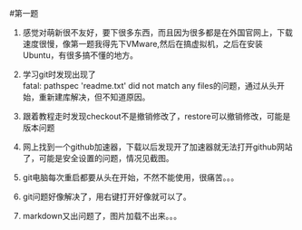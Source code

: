 #第一题
1. 感觉对萌新很不友好，要下很多东西，而且因为很多都是在外国官网上，下载速度很慢，像第一题我得先下VMware,然后在搞虚拟机，之后在安装Ubuntu，有很多搞不懂的地方。
2. 学习git时发现出现了    
fatal: pathspec 'readme.txt' did not match any files的问题，通过从头开始，重新建库解决，但不知道原因。

3. 跟着教程走时发现checkout不是撤销修改了，restore可以撤销修改，可能是版本问题
4. 网上找到一个github加速器，下载以后发现开了加速器就无法打开github网站了，可能是安全设置的问题，情况见截图。
5. git电脑每次重启都要从头在开始，不然不能使用，很痛苦。。。
6. git问题好像解决了，用右键打开好像就可以了。
7. markdown又出问题了，图片加载不出来。。。